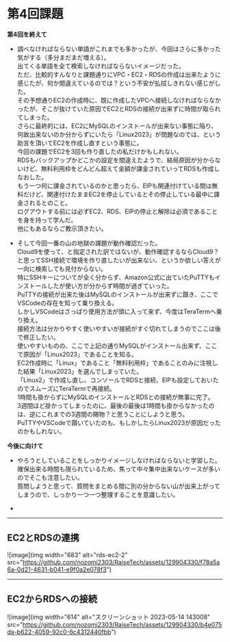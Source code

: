 # 第4回課題

**第4回を終えて**
- 調べなければならない単語がこれまでも多かったが、今回はさらに多かった気がする（多分まだまだ増える）。  
出てくる単語を全て検索しなければならないイメージだった。  
ただ、比較的すんなりと課題通りにVPC・EC2・RDSの作成は出来たように感じたが、何か間違えているのでは？という不安が払拭しきれない感じがした。  
その予想通りEC2の作成時に、既に作成したVPCへ接続しなければならなかったが、そこが抜けていた原因でEC2とRDSの接続が出来ずに時間が取られてしまった。  
さらに最終的には、EC2にMySQLのインストールが出来ない事態に陥り、何故出来ないのか分からずにいたら「Linux2023」が問題なのでは、という助言を頂いてEC2を作成し直すという事態に。  
今回の課題でEC2を3回も作り直したの私だけかもしれない。  
RDSもバックアップかどこかの設定を間違えたようで、結局原因が分からないけど、無料利用枠をどんどん超えて金額が課金されていってRDSも作成しなおした。  
もう一つ何に課金されているのかと思ったら、EIPも関連付けている間は無料だけど、関連付けたままEC2を停止しているとその停止している最中に課金されるとのこと。  
ログアウトする前には必ずEC2、RDS、EIPの停止と解除は必須であることを身を持って学んだ。  
他にもあるならご教示頂きたい。  


- そして今回一番の山の地獄の課題が動作確認だった。  
Cloud9を使って、と指定された訳ではないが、動作確認するならCloud9？と思ってSSH接続で環境を作り直したいが出来ない、というか欲しい答えが一向に検索しても見付からない。  
特にSSHキーについてが全く分からず、Amazon公式に出ていたPuTTYもインストールしたが使い方が分からず時間が過ぎていった。  
PuTTYの接続が出来た後はMySQLのインストールが出来ずに躓き、ここでVSCodeの存在を知って乗り換える。  
しかしVSCodeはさっぱり使用方法が頭に入って来ず、今度はTeraTermへ乗り換え。  
接続方法は分かりやすく使いやすいが接続がすぐ切れてしまうのでここは後で修正したい。  
使いやすいものの、ここで上記の通りMySQLがインストール出来ず、ここで原因が「Linux2023」であることを知る。  
EC2作成時に「Linux」であること「無料利用枠」であることのみに注視した結果「Linux2023」を選んでしまっていた。  
「Linux2」で作成し直し、コンソールでRDSと接続、EIPも設定しておいたのでスムーズにTeraTermで再接続。  
1時間も掛からずにMySQLのインストールとRDSとの接続が無事に完了。  
3週間ほど掛かってしまったのに、最後の最後は1時間も掛からなかったのは、逆にこれまでの3週間の賜物？と思うことにしようと思う。  
PuTTYやVSCodeで躓いていたのも、もしかしたらLinux2023が原因だったのかもしれない。  

**今後に向けて**  

- やろうとしていることをしっかりイメージしなければならないと学習した。  
確保出来る時間も限られているため、焦って中々集中出来ないケースが多いのでそこも注意したい。  
質問しようと思って、質問をまとめる間に別の分からない山が出来上がってしまうので、しっかり一つ一つ整理することを意識したい。  


- 

***

## EC2とRDSの連携  

![image](img width="683" alt="rds-ec2-2" src="https://github.com/nozomi2303/RaiseTech/assets/129904330/f78a5a6a-0d21-4631-b041-e9f0a2e078f3")


***

## EC2からRDSへの接続 
![image](img width="614" alt="スクリーンショット 2023-05-14 143008" src="https://github.com/nozomi2303/RaiseTech/assets/129904330/b4e075da-b622-4059-92c0-6c4312440fbb")  

